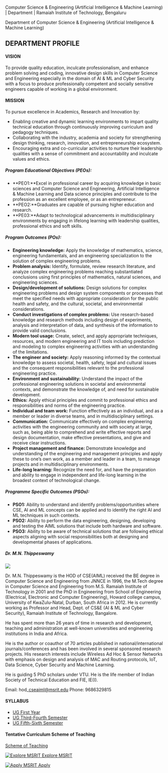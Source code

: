 Computer Science & Engineering (Artificial Intelligence & Machine Learning) | Department | Ramaiah Institute of
Technology, Bengaluru

Department of Computer Science & Engineering (Artificial Intelligence & Machine Learning)

DEPARTMENT PROFILE
------------------

#### VISION

To provide quality education, inculcate professionalism, and enhance problem solving and coding,
innovative design skills in Computer Science and Engineering especially in the domain of AI & ML and
Cyber Security with a focus to produce professionally competent and socially sensitive engineers
capable of working in a global environment.

#### MISSION

To pursue excellence in Academics, Research and Innovation by:

* Enabling creative and dynamic learning environments to impart quality technical education
  through continuously improving curriculum and pedagogy techniques.
* Collaborating with the industry, academia and society for strengthening design thinking,
  research, innovation, and entrepreneurship ecosystem.
* Encouraging extra and co-curricular activities to nurture their leadership qualities with a
  sense of commitment and accountability and inculcate values and ethics.

##### Program Educational Objectives (PEOs):

* **PEO1:**Excel in professional career by acquiring knowledge in basic sciences and Computer Science
  and Engineering, Artificial Intelligence & Machine Learning and Data science principles and
  contribute to the profession as an excellent employee, or as an entrepreneur.
* **PEO2:**Graduates are capable of pursuing higher education and research.
* **PE03:**Adapt to technological advancements in multidisciplinary environments by engaging in
  lifelong learning with leadership qualities, professional ethics and soft skills.

##### Program Outcomes (POs):

* **Engineering knowledge:**
  Apply the knowledge of mathematics, science,
  engineering fundamentals, and an engineering
  specialization to the solution of complex
  engineering problems.
* **Problem analysis:** Identify,
  formulate, review research literature, and analyze
  complex engineering problems reaching substantiated
  conclusions using first principles of mathematics,
  natural sciences, and engineering sciences.
* **Design/development of
  solutions:** Design solutions for complex engineering
  problems and design system components or processes
  that meet the specified needs with appropriate
  consideration for the public health and safety, and
  the cultural, societal, and environmental
  considerations.
* **Conduct investigations of
  complex problems:** Use research-based knowledge and
  research methods including design of experiments,
  analysis and interpretation of data, and synthesis
  of the information to provide valid conclusions.
* **Modern tool usage:** Create,
  select, and apply appropriate techniques, resources,
  and modern engineering and IT tools including
  prediction and modeling to complex engineering
  activities with an understanding of the limitations.
* **The engineer and society:**
  Apply reasoning informed by the contextual knowledge
  to assess societal, health, safety, legal and
  cultural issues and the consequent responsibilities
  relevant to the professional engineering practice.
* **Environment and
  sustainability:** Understand the impact of the
  professional engineering solutions in societal and
  environmental contexts, and demonstrate the
  knowledge of, and need for sustainable development.
* **Ethics:** Apply ethical
  principles and commit to professional ethics and
  responsibilities and norms of the engineering
  practice.
* **Individual and team work:**
  Function effectively as an individual, and as a
  member or leader in diverse teams, and in
  multidisciplinary settings.
* **Communication:** Communicate
  effectively on complex engineering activities with
  the engineering community and with society at large,
  such as, being able to comprehend and write
  effective reports and design documentation, make
  effective presentations, and give and receive clear
  instructions.
* **Project management and
  finance:** Demonstrate knowledge and understanding of
  the engineering and management principles and apply
  these to one’s own work, as a member and leader in a
  team, to manage projects and in multidisciplinary
  environments.
* **Life-long learning:**
  Recognize the need for, and have the preparation and
  ability to engage in independent and life-long
  learning in the broadest context of technological
  change.

##### Programme Specific Outcomes (PSOs):

* **PSO1:**
  Ability to understand and identify problems/opportunities where CSE, AI and ML
  concepts can be applied and to identify the right AI and ML techniques in such contexts.
* **PSO2:** Ability to perform the data engineering, designing, developing and testing the AIML solutions
  that include both hardware and software.
* **PSO3:** Ability to be aware of technical solutions that are following ethical aspects aligning with social
  responsibilities both at designing and developmental phases of applications.

##### Dr. M.N. Thippeswamy

![](https://d2e9h3gjmozu47.cloudfront.net/Gallery/hod/Prof.MNTS.jpg)

Dr. M.N. Thippeswamy is the HOD of CSE(AIML)
received the BE degree in Computer Science and
Engineering from JNNCE in 1996, the
M.Tech degree in Computer Science and
Engineering from M.S. Ramaiah Institute
of Technology in 2001 and the PhD in
Engineering from School of Engineering
(Electrical, Electronic and Computer
Engineering), Howard college campus,
University of KwaZulu-Natal, Durban,
South Africa in 2012. He is currently
working as Professor and Head, Dept. of
CS&E (AI & ML and Cyber
Security), Ramaiah Institute of
Technology, Bangalore.

He has spent more than 26 years of time
in research and development, teaching
and administration at well-known
universities and engineering
institutions in India and Africa.

He is the author or coauthor of 70
articles published in
national/international
journals/conferences and has been
involved in several sponsored research
projects. His research interests include
Wireless Ad Hoc & Sensor Networks
with emphasis on design and analysis of
MAC and Routing protocols, IoT, Data
Science, Cyber Security and Machine
Learning.

He is guiding 5 PhD scholars under VTU.
He is the life member of Indian Society
of Technical Education and FIE, IE(I).

Email: hod\_cseaiml@msrit.edu Phone:
9686329815

#### SYLLABUS

* [UG First Year](https://msrit-bucket.s3-us-west-2.amazonaws.com/Departments/A-First-Year-Syllabus/UG_First_Year_Syllabus.pdf)
* [UG Third-Fourth Semester](https://msrit-bucket.s3.us-west-2.amazonaws.com/Departments/CSE_AI_ML/Syllabus/Corrections_3+%26+4+sem+AI+%26+ML_final-approved.pdf)
* [UG Fifth-Sixth Semester](https://msrit-bucket.s3.us-west-2.amazonaws.com/Departments/CSE_AI_ML/Syllabus/5_6_CSEAIML_+syllabus+for+2021-22+batch_Oct+9th_Updated.pdf)

#### Tentative Curriculum Scheme of Teaching

[Scheme of Teaching](https://msrit-bucket.s3.us-west-2.amazonaws.com/Departments/CSE_AI_ML/CSE(AI_ML)+Scheme+of+Teaching.pdf)

[![Explore MSRIT](../images/icons/explore.png)
Explore MSRIT](../support/proctorial-system.html)

[![Apply MSRIT](../images/icons/apply.png)
Apply](../admissions.html)